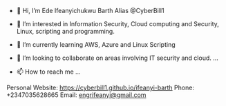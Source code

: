 - 👋 Hi, I’m Ede Ifeanyichukwu Barth Alias @CyberBill1

- 👀 I’m interested in Information Security, Cloud computing and Security, Linux, scripting and programming.

- 🌱 I’m currently learning AWS, Azure and Linux Scripting

- 💞️ I’m looking to collaborate on areas involving IT security and cloud. ...

- 📫 How to reach me ...

Personal Website: https://cyberbill1.github.io/ifeanyi-barth
Phone: +2347035628665
Email: engrifeanyi@gmail.com
<!---
CyberBill1/CyberBill1 is a ✨ special ✨ repository because its `README.md` (this file) appears on your GitHub profile.
You can click the Preview link to take a look at your changes.
--->
